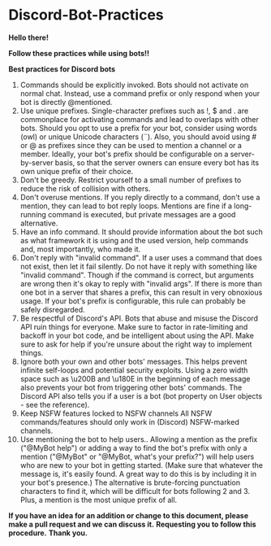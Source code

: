 # Discord-Bot-Practices

**Hello there!**

**Follow these practices while using bots!!**

**Best practices for Discord bots**

1. Commands should be explicitly invoked. Bots should not activate on normal chat. Instead, use a command prefix or only respond when your bot is directly @mentioned.
2. Use unique prefixes. Single-character prefixes such as !, $ and . are commonplace for activating commands and lead to overlaps with other bots. Should you opt to use a prefix for your bot, consider using words (owl) or unique Unicode characters (¨). Also, you should avoid using # or @ as prefixes since they can be used to mention a channel or a member. Ideally, your bot's prefix should be configurable on a server-by-server basis, so that the server owners can ensure every bot has its own unique prefix of their choice.
3. Don't be greedy. Restrict yourself to a small number of prefixes to reduce the risk of collision with others.
4. Don't overuse mentions. If you reply directly to a command, don't use a mention, they can lead to bot reply loops. Mentions are fine if a long-running command is executed, but private messages are a good alternative.
5. Have an info command. It should provide information about the bot such as what framework it is using and the used version, help commands and, most importantly, who made it.
6. Don't reply with "invalid command". If a user uses a command that does not exist, then let it fail silently. Do not have it reply with something like "invalid command". Though if the command is correct, but arguments are wrong then it's okay to reply with "invalid args". If there is more than one bot in a server that shares a prefix, this can result in very obnoxious usage. If your bot's prefix is configurable, this rule can probably be safely disregarded.
7. Be respectful of Discord's API. Bots that abuse and misuse the Discord API ruin things for everyone. Make sure to factor in rate-limiting and backoff in your bot code, and be intelligent about using the API. Make sure to ask for help if you're unsure about the right way to implement things.
8. Ignore both your own and other bots' messages. This helps prevent infinite self-loops and potential security exploits. Using a zero width space such as \u200B and \u180E in the beginning of each message also prevents your bot from triggering other bots' commands. The Discord API also tells you if a user is a bot (bot property on User objects - see the reference).
9. Keep NSFW features locked to NSFW channels All NSFW commands/features should only work in (Discord) NSFW-marked channels.
10. Use mentioning the bot to help users.. Allowing a mention as the prefix ("@MyBot help") or adding a way to find the bot's prefix with only a mention ("@MyBot" or "@MyBot, what's your prefix?") will help users who are new to your bot in getting started. (Make sure that whatever the message is, it's easily found. A great way to do this is by including it in your bot's presence.) The alternative is brute-forcing punctuation characters to find it, which will be difficult for bots following 2 and 3. Plus, a mention is the most unique prefix of all.

**If you have an idea for an addition or change to this document, please make a pull request and we can discuss it.**
**Requesting you to follow this procedure.** 
**Thank you.**
